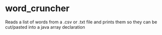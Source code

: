 # word_cruncher
Reads a list of words from a .csv or .txt file and prints them so they can be cut/pasted into a java array declaration
